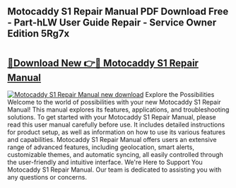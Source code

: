 ## Motocaddy S1 Repair Manual PDF Download Free - Part-hLW User Guide Repair - Service Owner Edition 5Rg7x

# <h2><a href="http://cf20840.oget.top/?id=Motocaddy+S1+Repair+Manual">🔗Download New 👉🔴 Motocaddy S1 Repair Manual</a></h2>

[![Motocaddy S1 Repair Manual new download](https://i.imgur.com/5g1atiW.png)](http://cf20840.oget.top/?id=Motocaddy+S1+Repair+Manual)
Explore the Possibilities Welcome to the world of possibilities with your new Motocaddy S1 Repair Manual! This manual explores its features, applications, and troubleshooting solutions. To get started with your Motocaddy S1 Repair Manual, please read this user manual carefully before use. It includes detailed instructions for product setup, as well as information on how to use its various features and capabilities. Motocaddy S1 Repair Manual offers users an extensive range of advanced features, including geolocation, smart alerts, customizable themes, and automatic syncing, all easily controlled through the user-friendly and intuitive interface. We're Here to Support You Motocaddy S1 Repair Manual. Our team is dedicated to assisting you with any questions or concerns.
